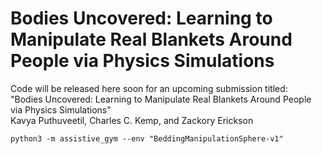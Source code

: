 # Bodies Uncovered: Learning to Manipulate Real Blankets Around People via Physics Simulations

Code will be released here soon for an upcoming submission titled:  
"Bodies Uncovered: Learning to Manipulate Real Blankets Around People via Physics Simulations"  
Kavya Puthuveetil, Charles C. Kemp, and Zackory Erickson

`python3 -m assistive_gym --env "BeddingManipulationSphere-v1"`
